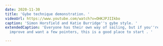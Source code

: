 ```yaml
---
date: 2020-11-30
title: 'Gybe technique demonstration. '
videoUrl: https://www.youtube.com/watch?v=OHKJPJIIkbo
caption: 'Simon Horsfield and Katie Burridge''s gybe style. '
extendedCaption: 'Everyone has their own way of sailing, but if you''re looking to
  improve and want a few pointers, this is a good place to start . '

---
```

